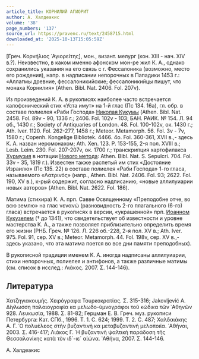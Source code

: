 ```yaml
---
article_title: КОРНИЛИЙ АГИОРИТ
author: А. Халдеакис
volume: '38'
page_numbers: '137'
source_url: https://pravenc.ru/text/2458715.html
downloaded_at: '2025-10-13T15:05:59Z'
---
```


[Греч. Κορνήλιος ῾Αγιορείτης], мон., визант. мелург (кон. XIII - нач. XIV в.?). Неизвестно, в каком именно афонском мон-ре жил К. А., однако сохранились указания на его связь с г. Фессалоника (возможно, место его рождения), напр. в надписании непорочных в Пападики 1453 г.: «Аллагмы древние, фессалоникийские; фессалоникийцы пишут, что монаха Корнилия» (Athen. Bibl. Nat. 2406. Fol. 207v).

Из произведений К. А. в рукописях наиболее часто встречается калофонический стих «Уста имут» на 1-й глас (Пс 134. 16а), гл. обр. в составе полиелея «Раби Господа» [Николая Кукумы](<https://pravenc.ru/text/Николая Кукумы.html>) (Athen. Bibl. Nat. 2458. Fol. 89v - 90, 1336 г.; 2406. Fol. 102v - 103; БАН. РАИК. № 154. Л. 94 об., 1430 г.; Society of Antiquaries of London. 48. Fol. 100-102v, ок. 1430 г.; Ath. Iver. 1120. Fol. 262-277, 1458 г.; Meteor. Metamorph. 56. Fol. 3v - 7v, 1580 г.; Copenh. Kongelige Bibliotek. 4466. 4o. Fol. 360-361, XVII в.,- здесь К. А. назван иеромонахом; Ath. Xen. 123. P. 153-155, 2-я пол. XVIII в.; Lesb. Leim. 230. Fol. 207-207v, ок. 1700 г.; транскрипция хартофилакса [Хурмузия](https://pravenc.ru/text/Хурмузия.html) в нотации [Нового метода](<https://pravenc.ru/text/Нового метода.html>): Athen. Bibl. Nat. S. Sepulcri. 704. Fol. 33v - 35, 1819 г.). Известен также распетый им стих «Достояние Израилю» (Пс 135. 22) в составе полиелея «Раби Господа» 1-го гласа, называемого «Λατρινός» (напр., Athen. Bibl. Nat. 2406. Fol. 93; 2622. Fol. 190, XV в.), к-рый содержит, согласно надписанию, «новые аллилуиарии новых авторов» (Athen. Bibl. Nat. 2622. Fol. 186).

Матима (стихира) К. А. прп. Савве Освященному «Преподобне отче, во всю землю» на глас νενανώ (разновидность 2-го плагального (6-го) гласа) встречается в рукописях в версии, «украшенной» прп. [Иоанном Кукузелем](<https://pravenc.ru/text/Иоанном Кукузелем.html>) († до 1341), что свидетельствует об известности и уровне мастерства К. А., а также позволяет приблизительно определить время его жизни (РНБ. Греч. № 126. Л. 226 об.-228, 2-я пол. XV в.; Ath. Iver. 975. Fol. 91, сер. XV в.; Meteor. Metamorph. 44. Fol. 198v, сер. XV в.,- здесь указано, что эта матима поется во все дни памяти преподобных).

В рукописной традиции именем К. А. иногда надписаны аллилуиарии, стихи непорочных, полиелея и антифонов, а также различные матимы (см. список в исслед.: Λιάκος. 2007. Σ. 144-146).

## Литература

Χατζηγιακουμής. Χειρόγραφα Τουρκοκρατίας. Σ. 315-316; Jakovljević A. Δίγλωσση παλαιογραφία κα μελωδο-ὑμνογράφοι τοῦ κώδικα τῶν ᾿Αθηνῶν 928. Λευκωσία, 1988. Σ. 81-82; Герцман Е. В. Греч. муз. рукописи Петербурга: Кат. СПб., 1996. Т. 1. С. 624; 1999. Т. 2. С. 487; Χαλδαιάκης Α. Γ. ῾Ο πολυέλεος στὴν βυζαντινὴ κα μεταβυζαντινὴ μελοποιία. ᾿Αθῆναι, 2003. Σ. 416-417; Λιάκος Γ. ῾Η βυζαντινὴ ψαλτικὴ παράδοση τῆς Θεσσαλονίκης κατὰ τὸν ιδ´-ιε´ αἰώνα. ᾿Αθήνα, 2007. Σ. 144-146.

А. Халдеакис
